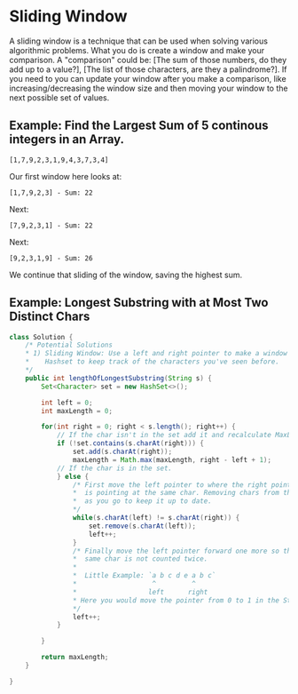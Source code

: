# Sliding Window
A sliding window is a technique that can be used when solving various
algorithmic problems. What you do is create a window and make your
comparison. A "comparison" could be: [The sum of those numbers, do they add up
to a value?], [The list of those characters, are they a palindrome?]. If you
need to you can update your window after you make a comparison, like
increasing/decreasing the window size and then moving your  window to the next
possible set of values. 


## Example: Find the Largest Sum of 5 continous integers in an Array. 

```
[1,7,9,2,3,1,9,4,3,7,3,4]
```

Our first window here looks at: 

```
[1,7,9,2,3] - Sum: 22
```
Next: 
```
[7,9,2,3,1] - Sum: 22 
```
Next:
```
[9,2,3,1,9] - Sum: 26
```

We continue that sliding of the window, saving the highest sum. 

## Example: Longest Substring with at Most Two Distinct Chars

```java
class Solution {
    /* Potential Solutions
    * 1) Sliding Window: Use a left and right pointer to make a window and a 
    *    Hashset to keep track of the characters you've seen before.
    */
    public int lengthOfLongestSubstring(String s) {
        Set<Character> set = new HashSet<>();

        int left = 0;
        int maxLength = 0;

        for(int right = 0; right < s.length(); right++) {
            // If the char isn't in the set add it and recalculate MaxLength
            if (!set.contains(s.charAt(right))) {
                set.add(s.charAt(right));
                maxLength = Math.max(maxLength, right - left + 1);
            // If the char is in the set.
            } else {
                /* First move the left pointer to where the right pointer
                *  is pointing at the same char. Removing chars from the set
                *  as you go to keep it up to date.
                */ 
                while(s.charAt(left) != s.charAt(right)) {
                    set.remove(s.charAt(left));
                    left++;
                }
                /* Finally move the left pointer forward one more so that the 
                *  same char is not counted twice. 
                *
                *  Little Example: `a b c d e a b c`
                *                   ^         ^
                *                  left      right
                * Here you would move the pointer from 0 to 1 in the String.
                */  
                left++;
            }

        }

        return maxLength;
    }

}
```
